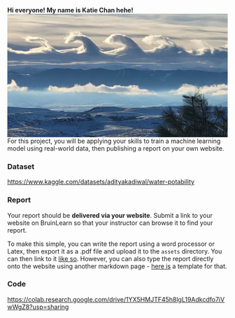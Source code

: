 **Hi everyone! My name is Katie Chan hehe!** <img align="right" src="/assets/IMG/cloud.png">

For this project, you will be applying your skills to train a machine learning model using real-world data, then publishing a report on your own website.

### Dataset
https://www.kaggle.com/datasets/adityakadiwal/water-potability

### Report

Your report should be **delivered via your website**. Submit a link to your website on BruinLearn so that your instructor can browse it to find your report. 

To make this simple, you can write the report using a word processor or Latex, then export it as a .pdf file and upload it to the `assets` directory. You can then link to it [like so](/assets/project_demo.pdf). However, you can also type the report directly onto the website using another markdown page - [here is](/project.md) a template for that.

### Code
https://colab.research.google.com/drive/1YX5HMJTF45h8lgL19Adkcdfo7iVwWgZ8?usp=sharing
